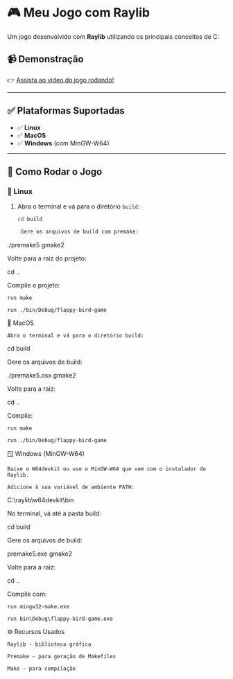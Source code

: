 # 🎮 Meu Jogo com Raylib

Um jogo desenvolvido com **Raylib** utilizando os principais conceitos de C:

## 📹 Demonstração

👉 [Assista ao vídeo do jogo rodando!](COLOQUE_AQUI_O_LINK_DO_VIDEO)

---

## ✅ Plataformas Suportadas

- ✅ **Linux**
- ✅ **MacOS**
- ✅ **Windows** (com MinGW-W64)

---

## 🚀 Como Rodar o Jogo

### 🐧 Linux

1. Abra o terminal e vá para o diretório `build`:

   ```bash
   cd build

    Gere os arquivos de build com premake:

./premake5 gmake2

Volte para a raiz do projeto:

cd ..

Compile o projeto:

    run make

    run ./bin/Debug/flappy-bird-game

🍏 MacOS

    Abra o terminal e vá para o diretório build:

cd build

Gere os arquivos de build:

./premake5.osx gmake2

Volte para a raiz:

cd ..

Compile:

    run make

    run ./bin/Debug/flappy-bird-game

🪟 Windows (MinGW-W64)

    Baixe o W64devkit ou use o MinGW-W64 que vem com o instalador do Raylib.

    Adicione à sua variável de ambiente PATH:

C:\raylib\w64devkit\bin

No terminal, vá até a pasta build:

cd build

Gere os arquivos de build:

premake5.exe gmake2

Volte para a raiz:

cd ..

Compile com:

    run mingw32-make.exe

    run bin\Debug\flappy-bird-game.exe


⚙️ Recursos Usados

    Raylib - biblioteca gráfica

    Premake - para geração de Makefiles

    Make - para compilação
